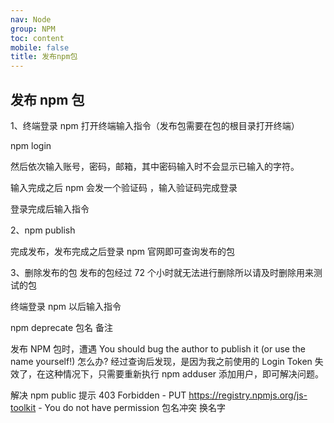 ```yaml
---
nav: Node
group: NPM
toc: content
mobile: false
title: 发布npm包
---
```


## 发布 npm 包

1、终端登录 npm
打开终端输入指令（发布包需要在包的根目录打开终端）

npm login

然后依次输入账号，密码，邮箱，其中密码输入时不会显示已输入的字符。

输入完成之后 npm 会发一个验证码 ，输入验证码完成登录

登录完成后输入指令

2、npm publish

完成发布，发布完成之后登录 npm 官网即可查询发布的包

3、删除发布的包
发布的包经过 72 个小时就无法进行删除所以请及时删除用来测试的包

终端登录 npm 以后输入指令

npm deprecate 包名 备注

发布 NPM 包时，遭遇 You should bug the author to publish it (or use the name yourself!) 怎么办?
经过查询后发现，是因为我之前使用的 Login Token 失效了，在这种情况下，只需要重新执行 npm adduser 添加用户，即可解决问题。

解决 npm public 提示 403 Forbidden - PUT https://registry.npmjs.org/js-toolkit - You do not have permission
包名冲突 换名字
